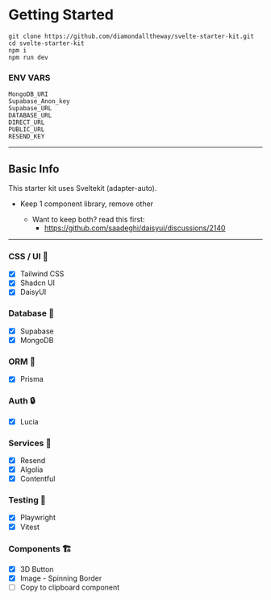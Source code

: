# Getting Started

```
git clone https://github.com/diamondalltheway/svelte-starter-kit.git
cd svelte-starter-kit
npm i
npm run dev
```

### ENV VARS

```
MongoDB_URI
Supabase_Anon_key
Supabase_URL
DATABASE_URL
DIRECT_URL
PUBLIC_URL
RESEND_KEY
```

---

## Basic Info

This starter kit uses Sveltekit (adapter-auto).

- Keep 1 component library, remove other

  - Want to keep both? read this first:
    - https://github.com/saadeghi/daisyui/discussions/2140

---

### CSS / UI 🎨

- [x] Tailwind CSS
- [x] Shadcn UI
- [x] DaisyUI

### Database 📀

- [x] Supabase
- [x] MongoDB

### ORM 🧩

- [x] Prisma

### Auth 🔒

- [x] Lucia

### Services 🔧

- [x] Resend
- [x] Algolia
- [x] Contentful

### Testing 👀

- [x] Playwright
- [x] Vitest

### Components 🏗️

- [x] 3D Button
- [x] Image - Spinning Border
- [ ] Copy to clipboard component

